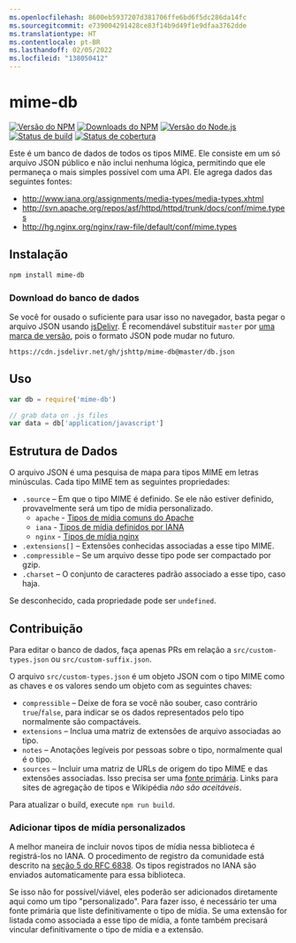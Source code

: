 ```yaml
---
ms.openlocfilehash: 8600eb5937207d381706ffe6bd6f5dc286da14fc
ms.sourcegitcommit: e739004291428ce83f14b9d49f1e9dfaa3762dde
ms.translationtype: HT
ms.contentlocale: pt-BR
ms.lasthandoff: 02/05/2022
ms.locfileid: "138050412"
---
```

# <a name="mime-db"></a>mime-db

[![Versão do NPM][npm-version-image]][npm-url]
[![Downloads do NPM][npm-downloads-image]][npm-url]
[![Versão do Node.js][node-image]][node-url]
[![Status de build][ci-image]][ci-url]
[![Status de cobertura][coveralls-image]][coveralls-url]

Este é um banco de dados de todos os tipos MIME.
Ele consiste em um só arquivo JSON público e não inclui nenhuma lógica, permitindo que ele permaneça o mais simples possível com uma API.
Ele agrega dados das seguintes fontes:

- http://www.iana.org/assignments/media-types/media-types.xhtml
- http://svn.apache.org/repos/asf/httpd/httpd/trunk/docs/conf/mime.types
- http://hg.nginx.org/nginx/raw-file/default/conf/mime.types

## <a name="installation"></a>Instalação

```bash
npm install mime-db
```

### <a name="database-download"></a>Download do banco de dados

Se você for ousado o suficiente para usar isso no navegador, basta pegar o arquivo JSON usando [jsDelivr](https://www.jsdelivr.com/). É recomendável substituir `master` por [uma marca de versão](https://github.com/jshttp/mime-db/tags), pois o formato JSON pode mudar no futuro.

```
https://cdn.jsdelivr.net/gh/jshttp/mime-db@master/db.json
```

## <a name="usage"></a>Uso

```js
var db = require('mime-db')

// grab data on .js files
var data = db['application/javascript']
```

## <a name="data-structure"></a>Estrutura de Dados

O arquivo JSON é uma pesquisa de mapa para tipos MIME em letras minúsculas.
Cada tipo MIME tem as seguintes propriedades:

- `.source` – Em que o tipo MIME é definido.
    Se ele não estiver definido, provavelmente será um tipo de mídia personalizado.
    - `apache` - [Tipos de mídia comuns do Apache](http://svn.apache.org/repos/asf/httpd/httpd/trunk/docs/conf/mime.types)
    - `iana` - [Tipos de mídia definidos por IANA](http://www.iana.org/assignments/media-types/media-types.xhtml)
    - `nginx` - [Tipos de mídia nginx](http://hg.nginx.org/nginx/raw-file/default/conf/mime.types)
- `.extensions[]` – Extensões conhecidas associadas a esse tipo MIME.
- `.compressible` – Se um arquivo desse tipo pode ser compactado por gzip.
- `.charset` – O conjunto de caracteres padrão associado a esse tipo, caso haja.

Se desconhecido, cada propriedade pode ser `undefined`.

## <a name="contributing"></a>Contribuição

Para editar o banco de dados, faça apenas PRs em relação a `src/custom-types.json` ou `src/custom-suffix.json`.

O arquivo `src/custom-types.json` é um objeto JSON com o tipo MIME como as chaves e os valores sendo um objeto com as seguintes chaves:

- `compressible` – Deixe de fora se você não souber, caso contrário `true`/`false`, para indicar se os dados representados pelo tipo normalmente são compactáveis.
- `extensions` – Inclua uma matriz de extensões de arquivo associadas ao tipo.
- `notes` – Anotações legíveis por pessoas sobre o tipo, normalmente qual é o tipo.
- `sources` – Incluir uma matriz de URLs de origem do tipo MIME e das extensões associadas. Isso precisa ser uma [fonte primária](https://en.wikipedia.org/wiki/Primary_source). Links para sites de agregação de tipos e Wikipédia _não são aceitáveis_.

Para atualizar o build, execute `npm run build`.

### <a name="adding-custom-media-types"></a>Adicionar tipos de mídia personalizados

A melhor maneira de incluir novos tipos de mídia nessa biblioteca é registrá-los no IANA. O procedimento de registro da comunidade está descrito na [seção 5 do RFC 6838](http://tools.ietf.org/html/rfc6838#section-5). Os tipos registrados no IANA são enviados automaticamente para essa biblioteca.

Se isso não for possível/viável, eles poderão ser adicionados diretamente aqui como um tipo "personalizado". Para fazer isso, é necessário ter uma fonte primária que liste definitivamente o tipo de mídia. Se uma extensão for listada como associada a esse tipo de mídia, a fonte também precisará vincular definitivamente o tipo de mídia e a extensão.

[ci-image]: https://badgen.net/github/checks/jshttp/mime-db/master?label=ci
[ci-url]: https://github.com/jshttp/mime-db/actions?query=workflow%3Aci
[coveralls-image]: https://badgen.net/coveralls/c/github/jshttp/mime-db/master
[coveralls-url]: https://coveralls.io/r/jshttp/mime-db?branch=master
[node-image]: https://badgen.net/npm/node/mime-db
[node-url]: https://nodejs.org/en/download
[npm-downloads-image]: https://badgen.net/npm/dm/mime-db
[npm-url]: https://npmjs.org/package/mime-db
[npm-version-image]: https://badgen.net/npm/v/mime-db
